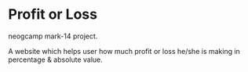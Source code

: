 # Profit or Loss
 neogcamp mark-14 project.

 A website which helps user how much profit or loss he/she is making in percentage & absolute value.
